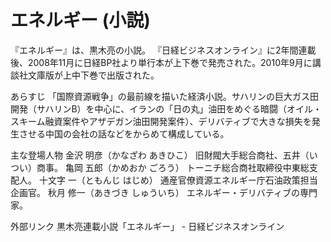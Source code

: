 # エネルギー (小説)

『エネルギー』は、黒木亮の小説。
『日経ビジネスオンライン』に2年間連載後、2008年11月に日経BP社より単行本が上下巻で発売された。2010年9月に講談社文庫版が上中下巻で出版された。

あらすじ
「国際資源戦争」の最前線を描いた経済小説。サハリンの巨大ガス田開発（サハリンB）を中心に、イランの「日の丸」油田をめぐる暗闘（オイル・スキーム融資案件やアザデガン油田開発案件）、デリバティブで大きな損失を発生させる中国の会社の話などをからめて構成している。

主な登場人物
金沢 明彦（かなざわ あきひこ）
旧財閥大手総合商社、五井（いつい）商事。
亀岡 五郎（かめおか ごろう）
トーニチ総合商社取締役中東総支配人。
十文字 一（ともんじ はじめ）
通産官僚資源エネルギー庁石油政策担当企画官。
秋月 修一（あきづき しゅういち）
エネルギー・デリバティブの専門家。

外部リンク
黒木亮連載小説「エネルギー」 - 日経ビジネスオンライン